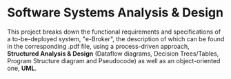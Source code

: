 # Software Systems Analysis \& Design

This project breaks down the functional requirements
and specifications of a to-be-deployed
system, "e-Broker", the description of which can be found in the
corresponding .pdf file, using a process-driven approach,  
**Structured Analysis & Design**
(Dataflow diagrams, Decision Trees/Tables,
Program Structure diagram and Pseudocode)
as well as an object-oriented one, **UML**.
